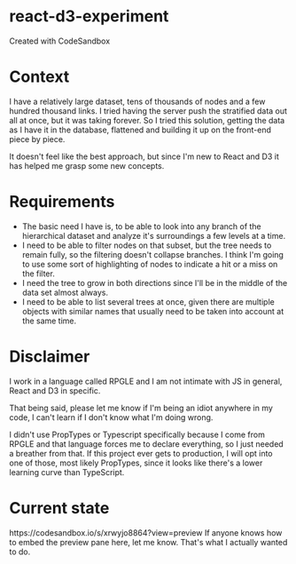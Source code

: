 # react-d3-experiment
Created with CodeSandbox

<h1>Context</h1>
<p>I have a relatively large dataset, tens of thousands of nodes and a few hundred thousand links. I tried having the server push the stratified data out all at once, but it was taking forever. So I tried this solution, getting the data as I have it in the database, flattened and building it up on the front-end piece by piece.</p>

<p>It doesn't feel like the best approach, but since I'm new to React and D3 it has helped me grasp some new concepts.</p>

<h1>Requirements</h1>
<ul>
<li>The basic need I have is, to be able to look into any branch of the hierarchical dataset and analyze it's surroundings a few levels at a time.</li>

<li>I need to be able to filter nodes on that subset, but the tree needs to remain fully, so the filtering doesn't collapse branches. I think I'm going to use some sort of highlighting of nodes to indicate a hit or a miss on the filter.</li>

<li>I need the tree to grow in both directions since I'll be in the middle of the data set almost always.</li>

<li>I need to be able to list several trees at once, given there are multiple objects with similar names that usually need to be taken into account at the same time.</li>
</ul>

<h1>Disclaimer</h1>
<p>I work in a language called RPGLE and I am not intimate with JS in general, React and D3 in specific.</p>
<p>That being said, please let me know if I'm being an idiot anywhere in my code, I can't learn if I don't know what I'm doing wrong.</p>

<p>I didn't use PropTypes or Typescript specifically because I come from RPGLE and that language forces me to declare everything, so I just needed a breather from that. If this project ever gets to production, I will opt into one of those, most likely PropTypes, since it looks like there's a lower learning curve than TypeScript.</p>

<h1>Current state</h1>
https://codesandbox.io/s/xrwyjo8864?view=preview
If anyone knows how to embed the preview pane here, let me know. That's what I actually wanted to do.
